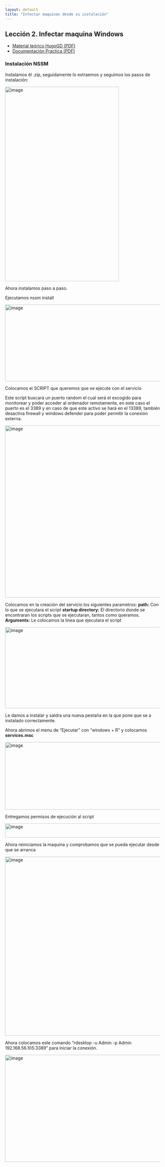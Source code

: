 ```yaml
---
layout: default
title: "Infectar maquinas desde su instalación"
---
```


## Lección 2. Infectar maquina Windows

- [Material teórico HugoGD (PDF)](https://github.com/HugoGD/Sistemes2.0/blob/main/unidad1/DocumentacionACT2.pdf)
- [Documentación Practica (PDF)](https://github.com/HugoGD/Sistemes2.0/blob/main/unidad1/ACTIVITAT1.pdf)

### Instalación NSSM
Instalamos él .zip, seguidamente lo extraemos y seguimos los pasos de instalación:

<img width="370" height="634" alt="image" src="https://github.com/user-attachments/assets/46665198-5cbb-4c7e-b908-267f5282e7e8" />

Ahora instalamos paso a paso.

Ejecutamos nssm install <Nombe del servicio>

<img width="623" height="250" alt="image" src="https://github.com/user-attachments/assets/4176f5de-d7d3-4a11-a1de-3636be0e2cd0" />

Colocamos el SCRIPT que queremos que se ejecute con el servicio

Este script buscará un puerto random el cual será el escogido para monitorear y poder acceder al ordenador remotamente, en este caso el puerto es el 3389 y en caso de que este activo se hará en el 13389, también desactiva firewall y windows defender para poder permitir la conexión externa.


<img width="625" height="561" alt="image" src="https://github.com/user-attachments/assets/cb2d3305-ef26-4565-a31d-dd073b60d702" />

Colocamos en la creación del servicio los siguientes parametros:
**path:** Con lo que se ejecutara el script
**startup directory:** El directorio donde se encontraran los scripts que se ejecutaran, tantos como queramos.
**Arguments:** Le colocamos la linea que ejecutara el script

<img width="536" height="265" alt="image" src="https://github.com/user-attachments/assets/390503f8-62c9-4aa5-959c-008f8d640a6d" />

Le damos a instalar y saldra una nueva pestaña en la que pone que se a instalado correctamente.

Ahora abrimos el menu de “Ejecutar” con “windows + R” y colocamos **services.msc**

<img width="625" height="220" alt="image" src="https://github.com/user-attachments/assets/14b3dfae-079d-4459-abe5-ba72983a4c26" />

Entregamos permisos de ejecución al script

<img width="626" height="46" alt="image" src="https://github.com/user-attachments/assets/1a16c2e1-a067-40d5-8908-c1fac3577c00" />

Ahora reiniciamos la maquina y comprobamos que se pueda ejecutar desde que se arranca

<img width="615" height="584" alt="image" src="https://github.com/user-attachments/assets/59f76767-6fd8-4661-b923-26d9d71ea129" />

Ahora colocamos este comando “rdesktop -u Admin -p Admin 192.168.56.105:3389” para iniciar la conexión.

<img width="621" height="349" alt="image" src="https://github.com/user-attachments/assets/6b0db62f-3082-4760-b46c-47fd979a3f90" />

